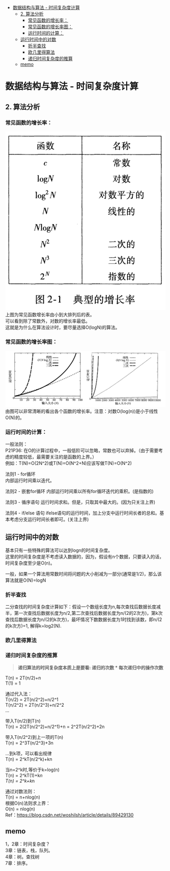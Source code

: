 - [数据结构与算法 - 时间复杂度计算](#数据结构与算法---时间复杂度计算)
  - [2. 算法分析](#2-算法分析)
    - [常见函数的增长率：](#常见函数的增长率)
    - [常见函数的增长率图：](#常见函数的增长率图)
    - [运行时间的计算：](#运行时间的计算)
  - [运行时间中的对数](#运行时间中的对数)
    - [折半查找](#折半查找)
    - [欧几里得算法](#欧几里得算法)
    - [递归时间复杂度的推算](#递归时间复杂度的推算)
  - [memo](#memo)
# 数据结构与算法 - 时间复杂度计算
## 2. 算法分析
### 常见函数的增长率：
![函数增长率](./img/function.png)
上图为常见函数增长率由小到大排列后的表。  
可以看到除了常数外，对数的增长率最低。  
这就是为什么在算法设计时，要尽量选择O(logN)的算法。

### 常见函数的增长率图：
![函数增长率图](./img/function-chart.png)
由图可以非常清晰的看出各个函数的增长率。注意：对数O(log(n))是小于线性O(N)的。

### 运行时间的计算：
一般法则：  
P21P36: 在O的计算过程中，一般低阶可以忽略，常数也可以弃掉。（由于需要考虑的精度较低，最需要关注的是函数的上界。）  
例如：T(N)=O(2N^2)或T(N)=O(N^2+N)应该写做T(N)=O(N^2)

法则1 - for循环  
内部运行时间乘以迭代。

法则2 - 嵌套for循环
内部运行时间乘以所有for循环迭代的乘积。(是指数的)

法则3 - 循序语句
运行时间求和。但是，只取其中最大的。(因为只关注上界)

法则4 - if/else 语句
ifelse语句的运行时间，加上分支中运行时间长者的总和。基本考虑分支运行时间长者即可。(关注上界)

## 运行时间中的对数
基本只有一些特殊的算法可以达到logn的时间复杂度。  
这里的时间复杂度是不考虑读入数据的，因为，假设有n个数据，只要读入的话，时间复杂度至少是O(n)。

一般，如果一个算法用常数时间将问题的大小削减为一部分(通常是1/2)，那么该算法就是O(N)=logN

### 折半查找
二分查找的时间复杂度计算如下：假设一个数组长度为n,每次查找后数据长度减半，第一次查找后数据长度为n/2,第二次查找后数据长度为n/(2的2次方)，第k次查找后数据长度为n/(2的k次方)，最坏情况下数数据长度为1时找到该数，即n/(2的k次方)=1, 解得k=log2(N).

### 欧几里得算法

### 递归时间复杂度的推算
> **递归算法的时间复杂度本质上是要看: 递归的次数 * 每次递归中的操作次数**  

T(n) = 2T(n/2)+n  
T(1) = 1  

通过代入法：  
T(n/2) = 2T(n/2^2)+n/2^1  
T(n/2^2) = 2T(n/2^3)+n/2^2  
...  

带入T(n/2)到T(n)  
T(n) = 2(2T(n/2^2)+n/2^1)+n = 2^2T(n/2^2)+2n  

带入T(n/2^2)到上一项的T(n)  
T(n) = 2^3T(n/2^3)+3n 

...到k项，可以看出规律  
T(n) = 2^kT(n/2^k)+kn  

当n=2^k时,等价于k=log(n)  
T(n) = 2^kT(1)+k*n  
T(n) = 2^k+k*n  

通过对数法则：  
T(n) = n+nlog(n)  
根据O(n)法则求上界：  
O(n) = nlog(n)  
Ref：https://blog.csdn.net/woshilsh/article/details/89429130

## memo


1，2章：时间复杂度？  
3章：链表，栈，队列。  
4章：树。查找树  
7章：排序。  